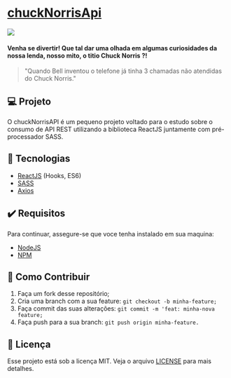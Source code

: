 # [chuckNorrisApi](https://api.chucknorris.io/ "chuckNorrisApi")

![](https://api.chucknorris.io/img/chucknorris_logo_coloured_small@2x.png)

#### Venha se divertir! Que tal dar uma olhada em algumas curiosidades da nossa lenda, nosso mito, o titio Chuck Norris ?!

> "Quando Bell inventou o telefone já tinha 3 chamadas não atendidas do Chuck Norris."

## 💻 Projeto
O chuckNorrisAPI é um pequeno projeto voltado para o estudo sobre o consumo de API REST utilizando a biblioteca ReactJS juntamente com pré-processador SASS.

## 🚀 Tecnologias
- [ReactJS](https://pt-br.reactjs.org/ "ReactJS") (Hooks, ES6)
- [SASS](https://sass-lang.com/ "SASS")
- [Axios](https://www.npmjs.com/package/axios "Axios")

## ✔️ Requisitos
Para continuar, assegure-se que voce tenha instalado em sua maquina:
- [NodeJS](https://nodejs.org/en/ "NodeJS")
- [NPM](https://www.npmjs.com/ "NPM")

## 🤔 Como Contribuir
1. Faça um fork desse repositório;
2. Cria uma branch com a sua feature: `git checkout -b minha-feature;`
3. Faça commit das suas alterações: `git commit -m 'feat: minha-nova feature;`
4. Faça push para a sua branch: `git push origin minha-feature.`

## 📝 Licença
Esse projeto está sob a licença MIT. Veja o arquivo [LICENSE](https://lbesson.mit-license.org/ "LICENSE") para mais detalhes.